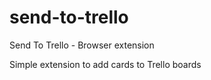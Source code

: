 # send-to-trello
Send To Trello - Browser extension

Simple extension to add cards to Trello boards
